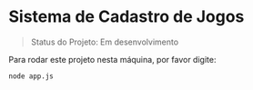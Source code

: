 <h1>Sistema de Cadastro de Jogos</h1>

>Status do Projeto: Em desenvolvimento

Para rodar este projeto nesta máquina, por favor digite:

```
node app.js
```

